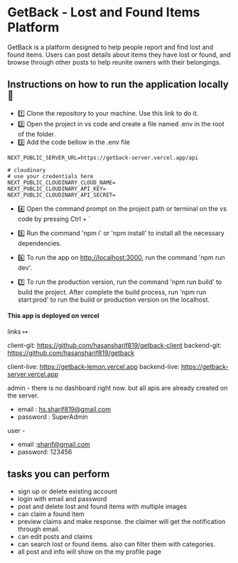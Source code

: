 # GetBack - Lost and Found Items Platform

GetBack is a platform designed to help people report and find lost and found items. Users can post details about items they have lost or found, and browse through other posts to help reunite owners with their belongings.

## Instructions on how to run the application locally 📝

- 1️⃣ Clone the repository to your machine. Use this link to do it.
- 2️⃣ Open the project in vs code and create a file named .env in the root of the folder.
- 3️⃣ Add the code bellow in the .env file

```
NEXT_PUBLIC_SERVER_URL=https://getback-server.vercel.app/api

# cloudinary
# use your credentials here
NEXT_PUBLIC_CLOUDINARY_CLOUD_NAME=
NEXT_PUBLIC_CLOUDINARY_API_KEY=
NEXT_PUBLIC_CLOUDINARY_API_SECRET=

```

- 4️⃣ Open the command prompt on the project path or terminal on the vs code by pressing Ctrl + `
- 5️⃣ Run the command 'npm i' or 'npm install' to install all the necessary dependencies.
- 6️⃣ To run the app on <http://localhost:3000>, run the command 'npm run dev'.

- 7️⃣ To run the production version, run the command 'npm run build' to build the project. After complete the build process, run 'npm run start:prod' to run the build or production version on the localhost.

#### This app is deployed on vercel

links ↦

client-git: <https://github.com/hasansharif819/getback-client>
backend-git: <https://github.com/hasansharif819/getback>

client-live: <https://getback-lemon.vercel.app>
backend-live: <https://getback-server.vercel.app>

admin - there is no dashboard right now. but all apis are already created on the server.

- email : <hs.sharif819@gmail.com>
- password : SuperAdmin

user -

- email :sharif@gmail.com
- password: 123456

## tasks you can perform

- sign up or delete existing account
- login with email and password
- post and delete lost and found items with multiple images
- can claim a found item
- preview claims and make response. the claimer will get the notification through email.
- can edit posts and claims
- can search lost or found items. also can filter them with categories.
- all post and info will show on the my profile page
